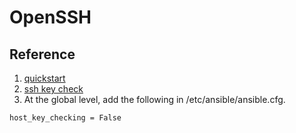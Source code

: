 # OpenSSH

## Reference

1. [quickstart](https://coztoolkit.com/docs/pt-quick-inst/pt-quick-inst-doc.pdf)
2. [ssh key check](https://9to5answer.com/cannot-ssh-into-cisco-switch-invalid-key-length)
3. At the global level, add the following in /etc/ansible/ansible.cfg.
```
host_key_checking = False
```
